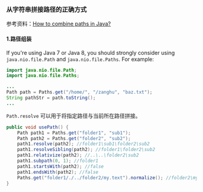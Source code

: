 ### 从字符串拼接路径的正确方式

参考资料：[How to combine paths in Java?](https://stackoverflow.com/questions/412380/how-to-combine-paths-in-java)

#### 1.路径组装

If you're using Java 7 or Java 8, you should strongly consider using `java.nio.file.Path` and `java.nio.file.Paths`. For example:

```java
import java.nio.file.Path;
import java.nio.file.Paths;

...
Path path = Paths.get("/home/", "/zanghu", "baz.txt");
String pathStr = path.toString();
...
```

`Path.resolve` 可以用于将指定路径与当前所在路径拼接。

```java
public void usePath() {
    Path path1 = Paths.get("folder1", "sub1");
    Path path2 = Paths.get("folder2", "sub2");
    path1.resolve(path2); //folder1\sub1\folder2\sub2
    path1.resolveSibling(path2); //folder1\folder2\sub2
    path1.relativize(path2); //..\..\folder2\sub2
    path1.subpath(0, 1); //folder1
    path1.startsWith(path2); //false
    path1.endsWith(path2); //false
    Paths.get("folder1/./../folder2/my.text").normalize(); //folder2\my.text
}
```